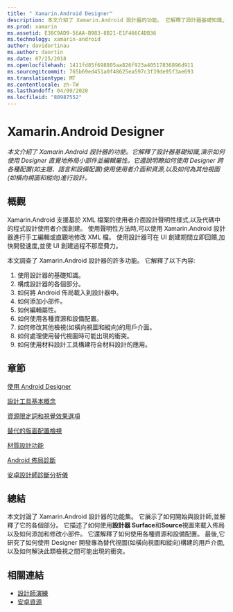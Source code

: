 ```yaml
---
title: " Xamarin.Android Designer"
description: 本文介紹了 Xamarin.Android 設計器的功能。 它解釋了設計器基礎知識,演示如何使用 Designer 直覺地佈局小部件並編輯屬性。 它還說明瞭如何使用 Designer 跨各種配置(如主題、語言和設備配置)使用使用者介面和資源,以及如何為橫向視圖和縱向等替代視圖進行設計。
ms.prod: xamarin
ms.assetid: E38C9AD9-56AA-B983-8B21-E1F466C4DB36
ms.technology: xamarin-android
author: davidortinau
ms.author: daortin
ms.date: 07/25/2018
ms.openlocfilehash: 1411fd85f698805aa826f923a40517836896d911
ms.sourcegitcommit: 765b69ed451a0f48625ea597c3f39de95f3ae693
ms.translationtype: MT
ms.contentlocale: zh-TW
ms.lasthandoff: 04/09/2020
ms.locfileid: "80987552"
---
```

# <a name="xamarinandroid-designer"></a> Xamarin.Android Designer

_本文介紹了 Xamarin.Android 設計器的功能。它解釋了設計器基礎知識,演示如何使用 Designer 直覺地佈局小部件並編輯屬性。它還說明瞭如何使用 Designer 跨各種配置(如主題、語言和設備配置)使用使用者介面和資源,以及如何為其他視圖(如橫向視圖和縱向)進行設計。_

## <a name="overview"></a>概觀

Xamarin.Android 支援基於 XML 檔案的使用者介面設計聲明性樣式,以及代碼中的程式設計使用者介面創建。
使用聲明性方法時,可以使用 Xamarin.Android 設計器進行手工編輯或直觀地修改 XML 檔。 使用設計器可在 UI 創建期間立即回饋,加快開發速度,並使 UI 創建過程不那麼費力。

本文調查了 Xamarin.Android 設計器的許多功能。 它解釋了以下內容:

1. 使用設計器的基礎知識。
2. 構成設計器的各個部分。
3. 如何將 Android 佈局載入到設計器中。
4. 如何添加小部件。
5. 如何編輯屬性。
6. 如何使用各種資源和設備配置。
7. 如何修改其他檢視(如橫向視圖和縱向)的用戶介面。 
8. 如何處理使用替代視圖時可能出現的衝突。 
9. 如何使用材料設計工具構建符合材料設計的應用。

## <a name="sections"></a>章節

 [使用 Android Designer](~/android/user-interface/android-designer/designer-walkthrough.md)

 [設計工具基本概念](~/android/user-interface/android-designer/designer-basics.md)

 [資源限定詞和視覺效果選項](~/android/user-interface/android-designer/resource-qualifiers.md)

 [替代的版面配置檢視](~/android/user-interface/android-designer/alternative-layout-views.md)

 [材質設計功能](~/android/user-interface/android-designer/material-design-features.md)

 [Android 佈局診斷](~/android/user-interface/android-designer/diagnostics.md)
 
 [安卓設計師診斷分析儀](~/android/user-interface/android-designer/diagnostic-analyzers.md)

## <a name="summary"></a>總結

本文討論了 Xamarin.Android 設計器的功能集。
它展示了如何開始與設計師,並解釋了它的各個部分。 它描述了如何使用**設計器 Surface**和**Source**視圖來載入佈局以及如何添加和修改小部件。 它還解釋了如何使用各種資源和設備配置。 最後,它研究了如何使用 Designer 開發專為替代視圖(如橫向視圖和縱向)構建的用戶介面,以及如何解決此類檢視之間可能出現的衝突。

## <a name="related-links"></a>相關連結

- [設計師演練](~/android/user-interface/android-designer/designer-walkthrough.md)
- [安卓資源](~/android/app-fundamentals/resources-in-android/index.md)
